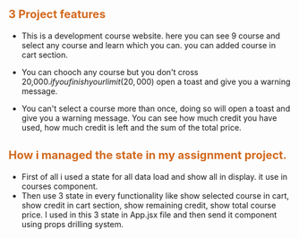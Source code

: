 ## <span style="color: chocolate; font-weight: bold; font-size: 20px"> 3 Project features </span>
* This is a development course website. here you can see 9 course and select any course and learn which you can. you can added course in cart section.

* You can chooch any course but you don't cross 20,000$. if you finish your limit(20,000$) open a toast and give you a warning message.

* You can't select a course more than once, doing so will open a toast and give you a warning message. You can see how much credit you have used, how much credit is left and the sum of the total price.

## <span style="color: chocolate; font-weight: bold; font-size: 20px"> How i managed the state in my assignment project. </span>

* First of all i used a state for all data load and show all in display. it use in courses component.
* Then use 3 state in every functionality like show selected course in cart, show credit in cart section, show remaining credit, show total course price. I used in this 3 state in App.jsx file and then send it component using props drilling system.
